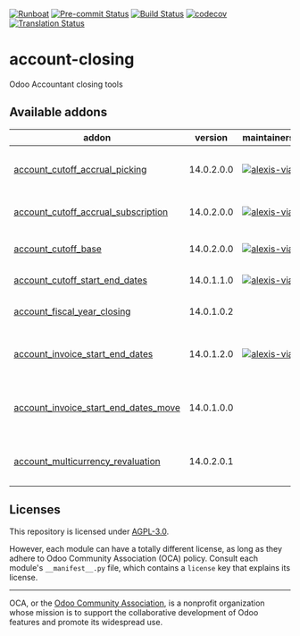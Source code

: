 
[![Runboat](https://img.shields.io/badge/runboat-Try%20me-875A7B.png)](https://runboat.odoo-community.org/builds?repo=OCA/account-closing&target_branch=14.0)
[![Pre-commit Status](https://github.com/OCA/account-closing/actions/workflows/pre-commit.yml/badge.svg?branch=14.0)](https://github.com/OCA/account-closing/actions/workflows/pre-commit.yml?query=branch%3A14.0)
[![Build Status](https://github.com/OCA/account-closing/actions/workflows/test.yml/badge.svg?branch=14.0)](https://github.com/OCA/account-closing/actions/workflows/test.yml?query=branch%3A14.0)
[![codecov](https://codecov.io/gh/OCA/account-closing/branch/14.0/graph/badge.svg)](https://codecov.io/gh/OCA/account-closing)
[![Translation Status](https://translation.odoo-community.org/widgets/account-closing-14-0/-/svg-badge.svg)](https://translation.odoo-community.org/engage/account-closing-14-0/?utm_source=widget)

<!-- /!\ do not modify above this line -->

# account-closing

Odoo Accountant closing tools

<!-- /!\ do not modify below this line -->

<!-- prettier-ignore-start -->

[//]: # (addons)

Available addons
----------------
addon | version | maintainers | summary
--- | --- | --- | ---
[account_cutoff_accrual_picking](account_cutoff_accrual_picking/) | 14.0.2.0.0 | [![alexis-via](https://github.com/alexis-via.png?size=30px)](https://github.com/alexis-via) | Accrued and prepaid expense/revenue from pickings
[account_cutoff_accrual_subscription](account_cutoff_accrual_subscription/) | 14.0.2.0.0 | [![alexis-via](https://github.com/alexis-via.png?size=30px)](https://github.com/alexis-via) | Accrued expenses based on subscriptions
[account_cutoff_base](account_cutoff_base/) | 14.0.2.0.0 | [![alexis-via](https://github.com/alexis-via.png?size=30px)](https://github.com/alexis-via) | Base module for Account Cut-offs
[account_cutoff_start_end_dates](account_cutoff_start_end_dates/) | 14.0.1.1.0 | [![alexis-via](https://github.com/alexis-via.png?size=30px)](https://github.com/alexis-via) | Cutoffs based on start/end dates
[account_fiscal_year_closing](account_fiscal_year_closing/) | 14.0.1.0.2 |  | Generic fiscal year closing wizard
[account_invoice_start_end_dates](account_invoice_start_end_dates/) | 14.0.1.2.0 | [![alexis-via](https://github.com/alexis-via.png?size=30px)](https://github.com/alexis-via) | Adds start/end dates on invoice/move lines
[account_invoice_start_end_dates_move](account_invoice_start_end_dates_move/) | 14.0.1.0.0 |  | Add the possibility to choose start and end dates on account invoice.
[account_multicurrency_revaluation](account_multicurrency_revaluation/) | 14.0.2.0.1 |  | Manage revaluation for multicurrency environment

[//]: # (end addons)

<!-- prettier-ignore-end -->

## Licenses

This repository is licensed under [AGPL-3.0](LICENSE).

However, each module can have a totally different license, as long as they adhere to Odoo Community Association (OCA)
policy. Consult each module's `__manifest__.py` file, which contains a `license` key
that explains its license.

----
OCA, or the [Odoo Community Association](http://odoo-community.org/), is a nonprofit
organization whose mission is to support the collaborative development of Odoo features
and promote its widespread use.
